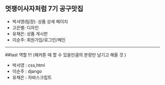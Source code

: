 ## 멋쟁이사자처럼 7기 공구맛집
- 박서영(팀장): 상품 상세 페이지
- 고은별: 디자인
- 유채은: 상품 게시판
- 이순주: 회원가입/로그인/메인

-----------------------
##last 역할 !!! (해커톤 때 할 수 있을만큼의 분량만 남기고 해올 것 )
- 박서영 : css,html
- 이순주 : django
- 유채은 : 자바스크립트